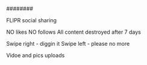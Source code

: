 ########

FLIPR social sharing

NO likes
NO follows
All content destroyed after 7 days

Swipe right - diggin it
Swipe left - please no more

Vidoe and pics uploads

